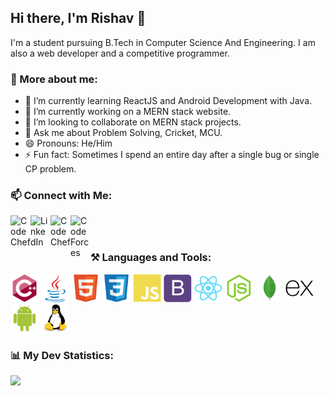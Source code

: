 ## Hi there, I'm Rishav 👋

I'm a student pursuing B.Tech in Computer Science And Engineering. I am also a web developer and a competitive programmer.

### 📃 More about me:
- 🌱 I’m currently learning ReactJS and Android Development with Java.
- 🔭 I’m currently working on a MERN stack website.
- 👯 I’m looking to collaborate on MERN stack projects.
- 💬 Ask me about Problem Solving, Cricket, MCU.
- 😄 Pronouns: He/Him
- ⚡ Fun fact: Sometimes I spend an entire day after a single bug or single CP problem.

### 📫 Connect with Me:
[<img align="left" alt="CodeChef" width="32px" src="https://cdn.jsdelivr.net/npm/simple-icons@v3/icons/gmail.svg" />][gmail]
[<img align="left" alt="LinkedIn" width="32px" style="fill:#636363;" src="https://cdn.jsdelivr.net/npm/simple-icons@v3/icons/linkedin.svg" />][linkedin]
[<img align="left" alt="CodeChef" width="32px" src="https://cdn.jsdelivr.net/npm/simple-icons@v3/icons/codechef.svg" />][codechef]
[<img align="left" alt="CodeForces" width="32px" src="https://cdn.jsdelivr.net/npm/simple-icons@v3/icons/codeforces.svg" />][codeforces]
<br/>
<br/>

### ⚒️ Languages and Tools:
[<img src="https://raw.githubusercontent.com/devicons/devicon/master/icons/cplusplus/cplusplus-original.svg" alt="HTML" width="45px"/>][cpp]
[<img src="https://raw.githubusercontent.com/devicons/devicon/master/icons/java/java-original.svg" alt="HTML" width="45px"/>][java]
[<img src="https://raw.githubusercontent.com/devicons/devicon/master/icons/html5/html5-original.svg" alt="HTML" width="45px"/>][html5]
[<img src="https://raw.githubusercontent.com/devicons/devicon/master/icons/css3/css3-original.svg" alt="HTML" width="45px"/>][css3]
[<img src="https://raw.githubusercontent.com/devicons/devicon/master/icons/javascript/javascript-plain.svg" alt="HTML" width="45px"/>][js]
[<img src="https://raw.githubusercontent.com/devicons/devicon/master/icons/bootstrap/bootstrap-plain.svg" alt="Bootstrap" width="45px"/>][bootstrap]
[<img src="https://raw.githubusercontent.com/devicons/devicon/master/icons/react/react-original.svg" alt="HTML" width="45px"/>][react]
[<img src="https://raw.githubusercontent.com/devicons/devicon/master/icons/nodejs/nodejs-original.svg" alt="HTML" width="45px"/>][node]
[<img src="https://raw.githubusercontent.com/devicons/devicon/master/icons/mongodb/mongodb-original.svg" alt="HTML" width="45px"/>][mongo]
[<img src="https://raw.githubusercontent.com/devicons/devicon/master/icons/express/express-original.svg" alt="HTML" width="45px"/>][express]
[<img src="https://raw.githubusercontent.com/devicons/devicon/master/icons/android/android-original.svg" alt="HTML" width="45px"/>][android]
[<img src="https://raw.githubusercontent.com/devicons/devicon/master/icons/linux/linux-original.svg" alt="HTML" width="45px"/>][linux]

### 📊 My Dev Statistics:
<img height="180em" src="https://github-readme-stats.vercel.app/api?username=DevRish&show_icons=true&hide_border=true" />

<br />
<br />

[gmail]: mailto:rishavchatterjee1546@gmail.com
[linkedin]: https://www.linkedin.com/in/rishav-chattopadhya-833850204/
[codechef]: https://www.codechef.com/users/rishav_2020
[codeforces]: https://codeforces.com/profile/RishavChattopadhya
[cpp]: https://en.cppreference.com/w/cpp/language
[java]: https://docs.oracle.com/en/java/
[html5]: https://developer.mozilla.org/en-US/docs/Web/HTML
[css3]: https://developer.mozilla.org/en-US/docs/Web/CSS
[js]: https://developer.mozilla.org/en-US/docs/Web/JavaScript
[bootstrap]: https://www.getbootstrap.com
[react]: https://reactjs.org/docs/getting-started.html
[node]: https://nodejs.org/en/about/
[mongo]: https://docs.mongodb.com/
[express]: https://expressjs.com/
[android]: https://www.android.com/intl/en_in/what-is-android/
[linux]: https://en.wikipedia.org/wiki/Linux

<!--
**DevRish/DevRish** is a ✨ _special_ ✨ repository because its `README.md` (this file) appears on your GitHub profile.

Here are some ideas to get you started:

- 🔭 I’m currently working on ...
- 🌱 I’m currently learning ...
- 👯 I’m looking to collaborate on ...
- 🤔 I’m looking for help with ...
- 💬 Ask me about ...
- 📫 How to reach me: ...
- 😄 Pronouns: ...
- ⚡ Fun fact: ...
-->
